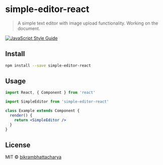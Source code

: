 # simple-editor-react

> A simple text editor with image upload functionality.
> Working on the document.

[![JavaScript Style Guide](https://img.shields.io/badge/code_style-standard-brightgreen.svg)](https://standardjs.com)

## Install

```bash
npm install --save simple-editor-react
```

## Usage

```jsx
import React, { Component } from 'react'

import SimpleEditor from 'simple-editor-react'

class Example extends Component {
  render() {
    return <SimpleEditor />
  }
}
```

## License

MIT © [bikrambhattacharya](https://github.com/bikrambhattacharya)
